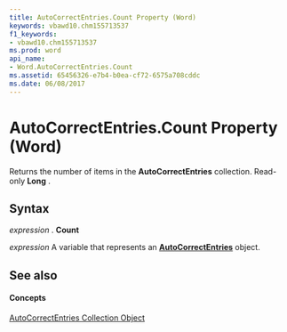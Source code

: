 ```yaml
---
title: AutoCorrectEntries.Count Property (Word)
keywords: vbawd10.chm155713537
f1_keywords:
- vbawd10.chm155713537
ms.prod: word
api_name:
- Word.AutoCorrectEntries.Count
ms.assetid: 65456326-e7b4-b0ea-cf72-6575a708cddc
ms.date: 06/08/2017
---
```



# AutoCorrectEntries.Count Property (Word)

Returns the number of items in the **AutoCorrectEntries** collection. Read-only **Long** .


## Syntax

 _expression_ . **Count**

 _expression_ A variable that represents an **[AutoCorrectEntries](autocorrectentries-object-word.md)** object.


## See also


#### Concepts


[AutoCorrectEntries Collection Object](autocorrectentries-object-word.md)

